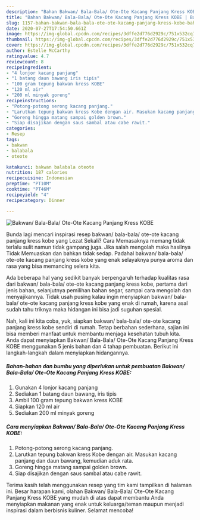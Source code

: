 ```yaml
---
description: "Bahan Bakwan/ Bala-Bala/ Ote-Ote Kacang Panjang Kress KOBE | Bahan Membuat Bakwan/ Bala-Bala/ Ote-Ote Kacang Panjang Kress KOBE Yang Enak Dan Lezat"
title: "Bahan Bakwan/ Bala-Bala/ Ote-Ote Kacang Panjang Kress KOBE | Bahan Membuat Bakwan/ Bala-Bala/ Ote-Ote Kacang Panjang Kress KOBE Yang Enak Dan Lezat"
slug: 1157-bahan-bakwan-bala-bala-ote-ote-kacang-panjang-kress-kobe-bahan-membuat-bakwan-bala-bala-ote-ote-kacang-panjang-kress-kobe-yang-enak-dan-lezat
date: 2020-07-27T17:54:50.661Z
image: https://img-global.cpcdn.com/recipes/3dffe2d776d2929c/751x532cq70/bakwan-bala-bala-ote-ote-kacang-panjang-kress-kobe-foto-resep-utama.jpg
thumbnail: https://img-global.cpcdn.com/recipes/3dffe2d776d2929c/751x532cq70/bakwan-bala-bala-ote-ote-kacang-panjang-kress-kobe-foto-resep-utama.jpg
cover: https://img-global.cpcdn.com/recipes/3dffe2d776d2929c/751x532cq70/bakwan-bala-bala-ote-ote-kacang-panjang-kress-kobe-foto-resep-utama.jpg
author: Estelle McCarthy
ratingvalue: 4.7
reviewcount: 8
recipeingredient:
- "4 lonjor kacang panjang"
- "1 batang daun bawang iris tipis"
- "100 gram tepung bakwan kress KOBE"
- "120 ml air"
- "200 ml minyak goreng"
recipeinstructions:
- "Potong-potong serong kacang panjang."
- "Larutkan tepung bakwan kress Kobe dengan air. Masukan kacang panjang dan daun bawang, kemudian aduk rata."
- "Goreng hingga matang sampai golden brown."
- "Siap disajikan dengan saus sambal atau cabe rawit."
categories:
- Resep
tags:
- bakwan
- balabala
- oteote

katakunci: bakwan balabala oteote 
nutrition: 187 calories
recipecuisine: Indonesian
preptime: "PT10M"
cooktime: "PT46M"
recipeyield: "4"
recipecategory: Dinner

---
```



![Bakwan/ Bala-Bala/ Ote-Ote Kacang Panjang Kress KOBE](https://img-global.cpcdn.com/recipes/3dffe2d776d2929c/751x532cq70/bakwan-bala-bala-ote-ote-kacang-panjang-kress-kobe-foto-resep-utama.jpg)

Bunda lagi mencari inspirasi resep bakwan/ bala-bala/ ote-ote kacang panjang kress kobe yang Lezat Sekali? Cara Memasaknya memang tidak terlalu sulit namun tidak gampang juga. Jika salah mengolah maka hasilnya Tidak Memuaskan dan bahkan tidak sedap. Padahal bakwan/ bala-bala/ ote-ote kacang panjang kress kobe yang enak selayaknya punya aroma dan rasa yang bisa memancing selera kita.

Ada beberapa hal yang sedikit banyak berpengaruh terhadap kualitas rasa dari bakwan/ bala-bala/ ote-ote kacang panjang kress kobe, pertama dari jenis bahan, selanjutnya pemilihan bahan segar, sampai cara mengolah dan menyajikannya. Tidak usah pusing kalau ingin menyiapkan bakwan/ bala-bala/ ote-ote kacang panjang kress kobe yang enak di rumah, karena asal sudah tahu triknya maka hidangan ini bisa jadi suguhan spesial.




Nah, kali ini kita coba, yuk, siapkan bakwan/ bala-bala/ ote-ote kacang panjang kress kobe sendiri di rumah. Tetap berbahan sederhana, sajian ini bisa memberi manfaat untuk membantu menjaga kesehatan tubuh kita. Anda dapat menyiapkan Bakwan/ Bala-Bala/ Ote-Ote Kacang Panjang Kress KOBE menggunakan 5 jenis bahan dan 4 tahap pembuatan. Berikut ini langkah-langkah dalam menyiapkan hidangannya.

<!--inarticleads1-->

##### Bahan-bahan dan bumbu yang diperlukan untuk pembuatan Bakwan/ Bala-Bala/ Ote-Ote Kacang Panjang Kress KOBE:

1. Gunakan 4 lonjor kacang panjang
1. Sediakan 1 batang daun bawang, iris tipis
1. Ambil 100 gram tepung bakwan kress KOBE
1. Siapkan 120 ml air
1. Sediakan 200 ml minyak goreng




<!--inarticleads2-->

##### Cara menyiapkan Bakwan/ Bala-Bala/ Ote-Ote Kacang Panjang Kress KOBE:

1. Potong-potong serong kacang panjang.
1. Larutkan tepung bakwan kress Kobe dengan air. Masukan kacang panjang dan daun bawang, kemudian aduk rata.
1. Goreng hingga matang sampai golden brown.
1. Siap disajikan dengan saus sambal atau cabe rawit.




Terima kasih telah menggunakan resep yang tim kami tampilkan di halaman ini. Besar harapan kami, olahan Bakwan/ Bala-Bala/ Ote-Ote Kacang Panjang Kress KOBE yang mudah di atas dapat membantu Anda menyiapkan makanan yang enak untuk keluarga/teman maupun menjadi inspirasi dalam berbisnis kuliner. Selamat mencoba!

